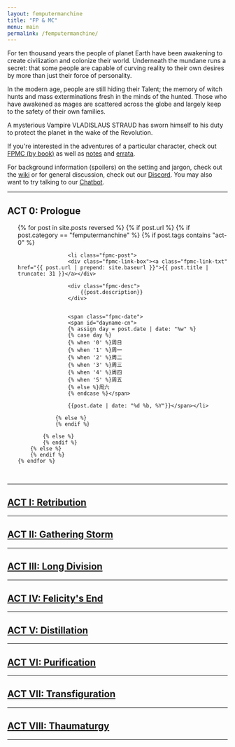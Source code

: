```yaml
---
layout: femputermanchine
title: "FP & MC"
menu: main
permalink: /femputermanchine/ 
---
```


<html>
<head>
<meta charset="utf-8">

</head>

<body>

<div id="fpmc-intro">
<p>For ten thousand years the people of planet Earth have been awakening to create civilization and colonize their world. Underneath the mundane runs a secret: that some people are capable of curving reality to their own desires by more than just their force of personality. </p>
<p>In the modern age, people are still hiding their Talent; the memory of witch hunts and mass exterminations fresh in the minds of the hunted. Those who have awakened as mages are scattered across the globe and largely keep to the safety of their own families.</p>
<p>A mysterious Vampire VLADISLAUS STRAUD has sworn himself to his duty to protect the planet in the wake of the Revolution. </p>
<p>If you're interested in the adventures of a particular character, check out <a href="{{ '/femputermanchine/books/' | prepend: site.url }}">FPMC (by book)</a> as well as <a href="{{ '/fpmcnotes/' | prepend: site.url }}">notes</a> and <a href="{{ '/hexfiles/' | prepend: site.url }}">errata</a>.</p>
<p>For background information (spoilers) on the setting and jargon, check out the <a href="https://github.com/SplendidStrontium/splendidstrontium.github.io/wiki">wiki</a> or for general discussion, check out our <a href="https://discord.gg/A5PyBpFvE8">Discord</a>. You may also want to try talking to our <a href="{{ '/femputermanchine/chatbot/' | prepend: site.url }}">Chatbot</a>.</p>
</div>

<hr>

<h2>ACT 0: Prologue </h2>

<ul>
	{% for post in site.posts reversed %}
        {% if post.url %}
			{% if post.category == "femputermanchine" %}
				{% if post.tags contains "act-0" %}

				    <li class="fpmc-post">
					<div class="fpmc-link-box"><a class="fpmc-link-txt" href="{{ post.url | prepend: site.baseurl }}">{{ post.title | truncate: 31 }}</a></div>

					<div class="fpmc-desc">
						{{post.description}}
					</div>

			
					<span class="fpmc-date">
					<span id="dayname-cn">
					{% assign day = post.date | date: "%w" %}
					{% case day %}
					{% when '0' %}周日
					{% when '1' %}周一
					{% when '2' %}周二
					{% when '3' %}周三
					{% when '4' %}周四
					{% when '5' %}周五
					{% else %}周六
					{% endcase %}</span>

					{{post.date | date: "%d %b, %Y"}}</span></li>
				
				{% else %}
				{% endif %}

			{% else %}	
			{% endif %}
		{% else %}
        {% endif %}
    {% endfor %}
</ul>

<br>

<hr>

<h2><a href="{{ '/femputermanchine/act-i/' | prepend: site.url }}">ACT I: Retribution</a></h2>

<hr>

<h2><a href="{{ '/femputermanchine/act-ii/' | prepend: site.url }}">ACT II: Gathering Storm</a></h2>

<hr>

<h2><a href="{{ '/femputermanchine/act-iii/' | prepend: site.url }}">ACT III: Long Division</a></h2>

<hr>

<h2><a href="{{ '/femputermanchine/act-iv/' | prepend: site.url }}">ACT IV: Felicity's End</a></h2>

<hr>

<h2><a href="{{ '/femputermanchine/act-v/' | prepend: site.url }}">ACT V: Distillation</a></h2>

<hr>

<h2><a href="{{ '/femputermanchine/act-vi/' | prepend: site.url }}">ACT VI: Purification</a></h2>

<hr>

<h2><a href="{{ '/femputermanchine/act-vii/' | prepend: site.url }}">ACT VII: Transfiguration</a></h2>

<hr>

<h2><a href="{{ '/femputermanchine/act-viii/' | prepend: site.url }}">ACT VIII: Thaumaturgy</a></h2>

<hr>


</body>
</html>





